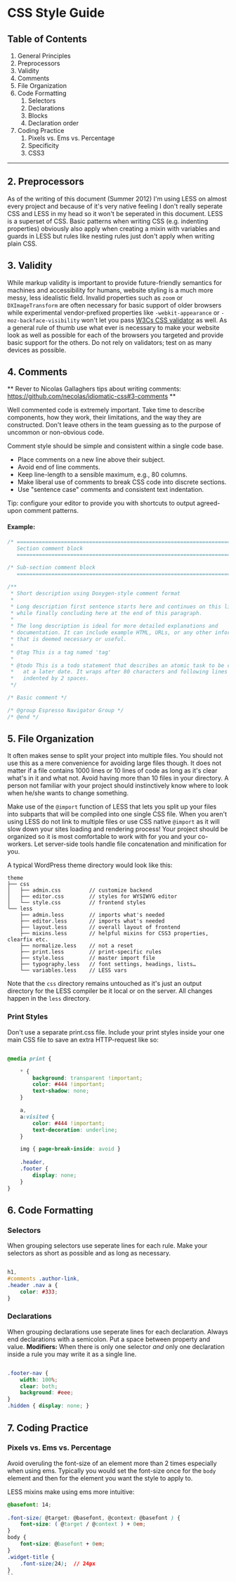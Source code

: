 # CSS Style Guide


## Table of Contents

1. General Principles
2. Preprocessors
3. Validity
4. Comments
5. File Organization
6. Code Formatting 
	1. Selectors 
	2. Declarations
	3. Blocks
	4. Declaration order
7. Coding Practice
	1. Pixels vs. Ems vs. Percentage
	2. Specificity
	3. CSS3

------------------------------------------------

## 2. Preprocessors

As of the writing of this document (Summer 2012) I'm using LESS on almost every project and because of it's very native feeling I don't really seperate CSS and LESS in my head so it won't be seperated in this document. 
LESS is a superset of CSS. Basic patterns when writing CSS (e.g. indenting properties) obviously also apply when creating a mixin with variables and guards in LESS but rules like nesting rules just don't apply when writing plain CSS.


## 3. Validity

While markup validity is important to provide future-friendly semantics for machines and accessibility for humans, website styling is a much more messy, less idealistic field. Invalid properties such as `zoom` or `DXImageTransform` are often necessary for basic support of older browsers while experimental vendor-prefixed properties like `-webkit-appearance` or `-moz-backface-visibility` won't let you pass [W3Cs CSS validator](http://jigsaw.w3.org/css-validator/) as well.
As a general rule of thumb use what ever is necessary to make your website look as well as possible for each of the browsers you targeted and provide basic support for the others. Do not rely on validators; test on as many devices as possible.


## 4. Comments

** Rever to Nicolas Gallaghers tips about writing comments: https://github.com/necolas/idiomatic-css#3-comments **

Well commented code is extremely important. Take time to describe components,
how they work, their limitations, and the way they are constructed. Don't leave
others in the team guessing as to the purpose of uncommon or non-obvious
code.

Comment style should be simple and consistent within a single code base.

* Place comments on a new line above their subject.
* Avoid end of line comments.
* Keep line-length to a sensible maximum, e.g., 80 columns.
* Make liberal use of comments to break CSS code into discrete sections.
* Use "sentence case" comments and consistent text indentation.

Tip: configure your editor to provide you with shortcuts to output agreed-upon
comment patterns.

#### Example:

```css
/* ==========================================================================
   Section comment block
   ========================================================================== */

/* Sub-section comment block
   ========================================================================== */

/**
 * Short description using Doxygen-style comment format
 *
 * Long description first sentence starts here and continues on this line for a
 * while finally concluding here at the end of this paragraph.
 *
 * The long description is ideal for more detailed explanations and
 * documentation. It can include example HTML, URLs, or any other information
 * that is deemed necessary or useful.
 *
 * @tag This is a tag named 'tag'
 *
 * @todo This is a todo statement that describes an atomic task to be completed
 *   at a later date. It wraps after 80 characters and following lines are
 *   indented by 2 spaces.
 */

/* Basic comment */

/* @group Espresso Navigator Group */
/* @end */
```


## 5. File Organization 

It often makes sense to split your project into multiple files. You should not use this as a mere convenience for avoiding large files though. It does not matter if a file contains 1000 lines or 10 lines of code as long as it's clear what's in it and what not. Avoid having more than 10 files in your directory. A person not familiar with your project should instinctively know where to look when he/she wants to change something.

Make use of the `@import` function of LESS that lets you split up your files into subparts that will be compiled into one single CSS file. When you aren't using LESS do not link to multiple files or use CSS native `@import` as it will slow down your sites loading and rendering process! 
Your project should be organized so it is most comfortable to work with for you and your co-workers. Let server-side tools handle file concatenation and minification for you.

A typical WordPress theme directory would look like this:

```
theme
├── css
│   ├── admin.css         // customize backend
│   ├── editor.css        // styles for WYSIWYG editor
│   └── style.css         // frontend styles
└── less
    ├── admin.less        // imports what's needed
    ├── editor.less       // imports what's needed
    ├── layout.less       // overall layout of frontend
    ├── mixins.less       // helpful mixins for CSS3 properties, clearfix etc.
    ├── normalize.less    // not a reset
    ├── print.less        // print-specific rules
    ├── style.less        // master import file
    ├── typography.less   // font settings, headings, lists…
    └── variables.less    // LESS vars
```
Note that the `css` directory remains untouched as it's just an output directory for the LESS compiler be it local or on the server. All changes happen in the `less` directory.

<!-- TODO: How would this look like for the goldilocks approach or responsive websites in general? -->

### Print Styles

Don't use a separate print.css file. Include your print styles inside your one main CSS file to save an extra HTTP-request like so:

```css

@media print { 

    * {
        background: transparent !important;
        color: #444 !important;
        text-shadow: none;
    }

    a,
    a:visited {
        color: #444 !important;
        text-decoration: underline;
    }

    img { page-break-inside: avoid }
    
    .header,
    .footer {
    	display: none;
    }
}
```

## 6. Code Formatting  

### Selectors

When grouping selectors use seperate lines for each rule. Make your selectors as short as possible and as long as necessary.

```css

h1,
#comments .author-link,
.header .nav a { 
	color: #333;
}
```

### Declarations

When grouping declarations use seperate lines for each declaration. Always end declarations with a semicolon. Put a space between property and value.
**Modifiers:** When there is only one selector *and* only one declaration inside a rule you may write it as a single line.

```css

.footer-nav {
	width: 100%;
	clear: both;
	background: #eee;
}
.hidden { display: none; }

```

## 7. Coding Practice

### Pixels vs. Ems vs. Percentage

Avoid overuling the font-size of an element more than 2 times especially when using ems. Typically you would set  the font-size once for the `body` element and then for the element you want the style to apply to.

LESS mixins make using ems more intuitive:

```css
@basefont: 14;
 
.font-size( @target: @basefont, @context: @basefont ) {
	font-size: ( @target / @context ) + 0em;
}
body {
	font-size: @basefont + 0em;
}
.widget-title {
	.font-size(24);  // 24px
}
``